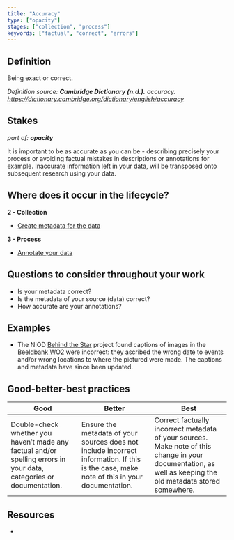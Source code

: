 ```yaml
---
title: "Accuracy"
type: ["opacity"]
stages: ["collection", "process"]
keywords: ["factual", "correct", "errors"]
---
```


## Definition
Being exact or correct.

_Definition source: **Cambridge Dictionary (n.d.).** accuracy. https://dictionary.cambridge.org/dictionary/english/accuracy_

## Stakes
_part of: **opacity**_

It is important to be as accurate as you can be - describing precisely your process or avoiding factual mistakes in descriptions or annotations for example. Inaccurate information left in your data, will be transposed onto subsequent research using your data. 

## Where does it occur in the lifecycle?

**2 - Collection**

- [Create metadata for the data](/lifecycle/collection/#create-metadata-for-the-data)

**3 - Process**

- [Annotate your data](/lifecycle/process/#annotate-your-data)

## Questions to consider throughout your work
- Is your metadata correct? 
- Is the metadata of your source (data) correct?
- How accurate are your annotations? 

## Examples
- The NIOD [Behind the Star](https://www.niodimagelab.nl/behind-the-star) project found captions of images in the [Beeldbank WO2](https://beeldbankwo2.nl/nl/achter-de-ster) were incorrect: they ascribed the wrong date to events and/or wrong locations to where the pictured were made. The captions and metadata have since been updated.

## Good-better-best practices

| Good | Better | Best|
|---|---|---|
|Double-check whether you haven’t made any factual and/or spelling errors in your data, categories or documentation.| Ensure the metadata of your sources does not include incorrect information. If this is the case, make note of this in your documentation.| Correct factually incorrect metadata of your sources. Make note of this change in your documentation, as well as keeping the old metadata stored somewhere.|

## Resources
-